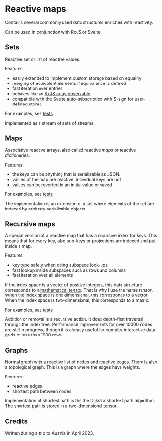 # Reactive maps

Contains several commonly used data structures enriched with reactivity.

Can be used in conjunction with RxJS or Svelte.

## Sets

Reactive set or list of reactive values.

Features:

- easily extended to implement custom storage based on equality
- merging of equivalent elements if equivalence is defined
- fast iteration over entries
- behaves like an [RxJS array observable](rxjs.dev/guide/overview)
- compatible with the Svelte auto-subscription with $-sign for user-defined stores.

For examples, see [tests](./lib/set/stream_of_sets.test.ts)

Implemented as a stream of sets of streams.

## Maps

Associative reactive arrays, also called reactive *maps* or reactive *dictionaries*.

Features:

- the keys can be anything that is serializable as JSON.
- values of the map are reactive, individual keys are not
- values can be reverted to an initial value or saved

For examples, see [tests](./lib/maps/hashMap.test.ts)

The implementation is an extension of a set where elements of the set are indexed by arbitrary serializable objects.

## Recursive maps

A special version of a reactive map that has a recursive index for keys. This means that for every key, also sub-keys or projections are indexed and put inside a map.

Features:

- key type safety when doing subspace look-ups
- fast lookup inside subspaces such as rows and columns
- fast iteration over all elements

If the index space is a vector of positive integers, this data structure corresponds to a [mathematical tensor](en.wikipedia.org/wiki/Tensor). That is why I use the name *tensor*. When the index space is one dimensional, this corresponds to a vector. When the index space is two-dimensional, this corresponds to a matrix.

For examples, see [tests](./lib/maps/tensor.test.ts)

Addition or removal is a recursive action. It does depth-first traversal through the index tree. Performance improvements for over 10000 nodes are still in progress, though it is already useful for complex interactive data grids of less than 1000 rows.

## Graphs

Normal graph with a reactive list of nodes and reactive edges. There is also a topological graph. This is a graph where the edges have weights.

Features:

- reactive edges
- shortest path between nodes

Implementation of shortest path is the the Dijkstra shortest path algorithm. The shortest path is stored in a two-dimensional tensor.

## Credits

Written during a trip to Austria in April 2023.
